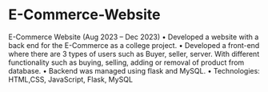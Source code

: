 # E-Commerce-Website

E-Commerce Website (Aug 2023 – Dec 2023)
• Developed a website with a back end for the E-Commerce as a college project.
• Developed a front-end where there are 3 types of users such as Buyer, seller, server. With different functionality such as
buying, selling, adding or removal of product from database.
• Backend was managed using flask and MySQL.
• Technologies: HTML,CSS, JavaScript, Flask, MySQL
